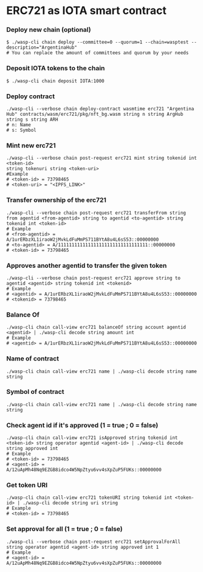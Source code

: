 # ERC721 as IOTA smart contract

### Deploy new chain (optional)

```shell
$ ./wasp-cli chain deploy --committee=0 --quorum=1 --chain=wasptest --description="ArgentinaHub"
# You can replace the amount of committees and quorum by your needs
```

### Deposit IOTA tokens to the chain
```shell
$ ./wasp-cli chain deposit IOTA:1000
```

### Deploy contract
```shell
./wasp-cli --verbose chain deploy-contract wasmtime erc721 "Argentina Hub" contracts/wasm/erc721/pkg/nft_bg.wasm string n string ArgHub string s string ARH
# n: Name
# s: Symbol
```

### Mint new erc721
```shell
./wasp-cli --verbose chain post-request erc721 mint string tokenid int <token-id>
string tokenuri string <token-uri>
#Example
# <token-id> = 73798465
# <token-uri> = "<IPFS_LINK>"
```

### Transfer ownership of the erc721
```shell
./wasp-cli --verbose chain post-request erc721 transferFrom string from agentid <from-agentid> string to agentid <to-agentid> string tokenid int <token-id>
# Example
# <from-agentid> = A/1urERbzXL1iraoW2jMvkLdFuMmPS711BYtA8u4L6sS53::00000000 
# <to-agentid> = A/111111111111111111111111111111111::00000000
# <token-id> = 73798465
```

### Approves another agentid to transfer the given token
```shell
./wasp-cli --verbose chain post-request erc721 approve string to agentid <agentid> string tokenid int <tokenid>
# Example
# <agentid> = A/1urERbzXL1iraoW2jMvkLdFuMmPS711BYtA8u4L6sS53::00000000
# <tokenid> = 73798465
```

### Balance Of
```shell
./wasp-cli chain call-view erc721 balanceOf string account agentid <agentid> | ./wasp-cli decode string amount int
# Example
# <agentid> = A/1urERbzXL1iraoW2jMvkLdFuMmPS711BYtA8u4L6sS53::00000000
```

### Name of contract
```shell
./wasp-cli chain call-view erc721 name | ./wasp-cli decode string name string 
```

### Symbol of contract
```shell
./wasp-cli chain call-view erc721 name | ./wasp-cli decode string name string 
```

### Check agent id if it's approved (1 = true ; 0 = false)
```shell
./wasp-cli chain call-view erc721 isApproved string tokenid int <token-id> string operator agentid <agent-id> | ./wasp-cli decode string approved int
# Example
# <token-id> = 73798465
# <agent-id> = A/12uApMh48Nq9EZGB8idco4W5NpZtyu6vv4sXpZuP5FUKs::00000000
```

### Get token URI
```shell
./wasp-cli chain call-view erc721 tokenURI string tokenid int <token-id> | ./wasp-cli decode string uri string
# Example
# <token-id> = 73798465
```

### Set approval for all (1 = true ; 0 = false)
```shell
./wasp-cli --verbose chain post-request erc721 setApprovalForAll string operator agentid <agent-id> string approved int 1
# Example
# <agent-id> = A/12uApMh48Nq9EZGB8idco4W5NpZtyu6vv4sXpZuP5FUKs::00000000
```
